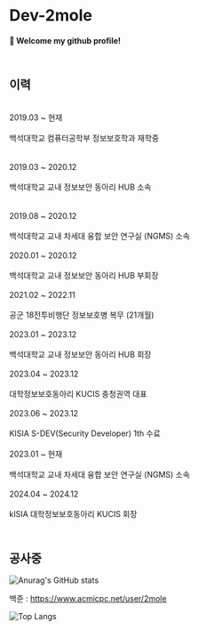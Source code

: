 # Dev-2mole
        
####  :wave: Welcome my github profile!         
            
## <br> 이력 </br>      
<br> 2019.03 ~ 현재</br><br> 백석대학교 컴퓨터공학부 정보보호학과 재학중</br>  
<br> 2019.03 ~ 2020.12 </br><br>  백석대학교 교내 정보보안 동아리 HUB 소속 </br>  
<br> 2019.08 ~ 2020.12 </br><br>  백석대학교 교내 차세대 융합 보안 연구실 (NGMS) 소속 </br>
<br> 2020.01 ~ 2020.12 </br><br>  백석대학교 교내 정보보안 동아리 HUB 부회장 </br>
<br> 2021.02 ~ 2022.11 </br><br>  공군 18전투비행단 정보보호병 복무 (21개월) </br>
<br> 2023.01 ~ 2023.12 </br><br>  백석대학교 교내 정보보안 동아리 HUB 회장 </br>
<br> 2023.04 ~ 2023.12 </br><br>  대학정보보호동아리 KUCIS 충청권역 대표 </br>
<br> 2023.06 ~ 2023.12 </br><br> KISIA S-DEV(Security Developer) 1th 수료 </br> 
<br> 2023.01 ~ 현재     </br><br>  백석대학교 교내 차세대 융합 보안 연구실 (NGMS) 소속 </br>
<br> 2024.04 ~ 2024.12 </br><br> kISIA 대학정보보호동아리 KUCIS 회장 </br> 
         
## <br> 공사중 </br>
![Anurag's GitHub stats](https://github-readme-stats.vercel.app/api?username=Dev-2mole&show_icons=true&theme=radical)
 
        
백준 :
https://www.acmicpc.net/user/2mole
   

![Top Langs](https://github-readme-stats.vercel.app/api/top-langs/?username=Dev-2mole&layout=compact)
       
   
